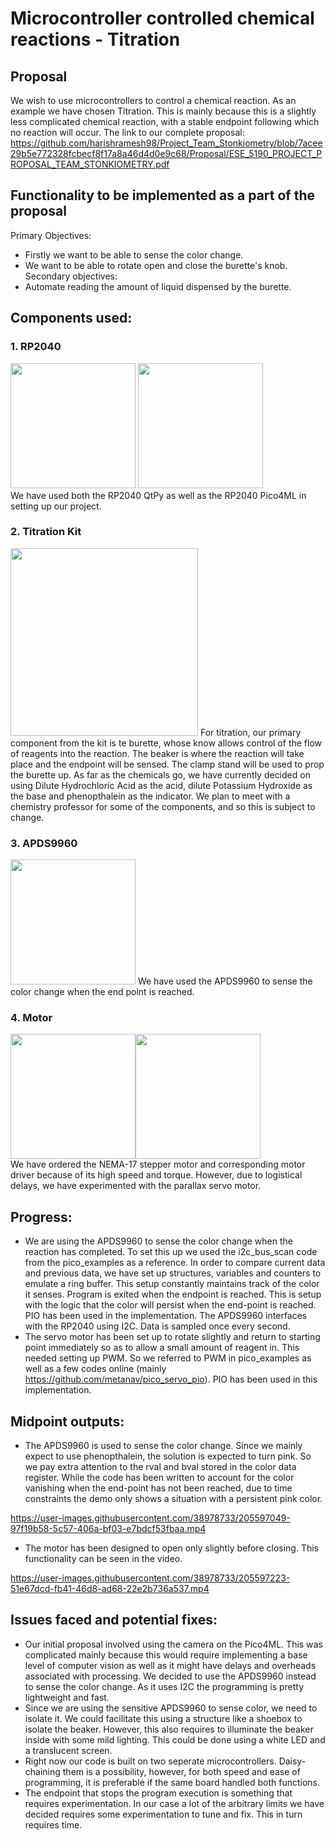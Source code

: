 # Microcontroller controlled chemical reactions - Titration
## Proposal
We wish to use microcontrollers to control a chemical reaction. As an example we have chosen Titration. This is mainly because this is a slightly less complicated chemical reaction, with a stable endpoint following which no reaction will occur. The link to our complete proposal: https://github.com/harishramesh98/Project_Team_Stonkiometry/blob/7acee29b5e772328fcbecf8f17a8a46d4d0e9c68/Proposal/ESE_5190_PROJECT_PROPOSAL_TEAM_STONKIOMETRY.pdf

## Functionality to be implemented as a part of the proposal
Primary Objectives:
- Firstly we want to be able to sense the color change.
- We want to be able to rotate open and close the burette's knob.
Secondary objectives:
- Automate reading the amount of liquid dispensed by the burette.

## Components used:
### 1. RP2040
<img src=https://user-images.githubusercontent.com/38978733/205590895-fba17c42-1fa2-400a-8e27-4175002fcc75.jpg width="200" height="200"/> <img src=https://user-images.githubusercontent.com/38978733/205590897-ba245065-50f3-4131-baf4-95f8df0171a4.jpg width="200" height="200"/><br>
We have used both the RP2040 QtPy as well as the RP2040 Pico4ML in setting up our project.

### 2. Titration Kit
<img src=https://user-images.githubusercontent.com/38978733/205590893-88327c66-e70a-482e-8dd3-428f3c677749.jpg width="300" height="300"/>
For titration, our primary component from the kit is te burette, whose know allows control of the flow of reagents into the reaction. The beaker is where the reaction will take place and the endpoint will be sensed. The clamp stand will be used to prop the burette up. As far as the chemicals go, we have currently decided on using Dilute Hydrochloric Acid as the acid, dilute Potassium Hydroxide as the base and phenopthalein as the indicator. We plan to meet with a chemistry professor for some of the components, and so this is subject to change.

### 3. APDS9960
<img src=https://user-images.githubusercontent.com/38978733/205590913-e94108d6-2fb1-43c2-b307-7172ca7375ba.jpg width="200" height="200"/>
We have used the APDS9960 to sense the color change when the end point is reached.

### 4. Motor
<img src=https://user-images.githubusercontent.com/38978733/205590889-bc8f02c8-7277-463e-8a5d-1f99b7c407ce.jpg width="200" height="200"/><img src=https://user-images.githubusercontent.com/38978733/205590891-829168b6-fec8-4414-88bb-cd8fe5db12ed.jpg width="200" height="200"/> <br>
We have ordered the NEMA-17 stepper motor and corresponding motor driver because of its high speed and torque. However, due to logistical delays, we have experimented with the parallax servo motor.  

## Progress:
- We are using the APDS9960 to sense the color change when the reaction has completed. To set this up we used the i2c_bus_scan code from the pico_examples as a reference. In order to compare current data and previous data, we have set up structures, variables and counters to emulate a ring buffer. This setup constantly maintains track of the color it senses. Program is exited when the endpoint is reached. This is setup with the logic that the color will persist when the end-point is reached. PIO has been used in the implementation. The APDS9960 interfaces with the RP2040 using I2C. Data is sampled once every second.
- The servo motor has been set up to rotate slightly and return to starting point immediately so as to allow a small amount of reagent in. This needed setting up PWM. So we referred to PWM in pico_examples as well as a few codes online (mainly https://github.com/metanav/pico_servo_pio). PIO has been used in this implementation. 

## Midpoint outputs:
- The APDS9960 is used to sense the color change. Since we mainly expect to use phenopthalein, the solution is expected to turn pink. So we pay extra attention to the rval and bval stored in the color data register. While the code has been written to account for the color vanishing when the end-point has not been reached, due to time constraints the demo only shows a situation with a persistent pink color.

https://user-images.githubusercontent.com/38978733/205597049-97f19b58-5c57-406a-bf03-e7bdcf53fbaa.mp4

- The motor has been designed to open only slightly before closing. This functionality can be seen in the video.

https://user-images.githubusercontent.com/38978733/205597223-51e67dcd-fb41-46d8-ad68-22e2b736a537.mp4

## Issues faced and potential fixes:
- Our initial proposal involved using the camera on the Pico4ML. This was complicated mainly because this would require implementing a base level of computer vision as well as it might have delays and overheads associated with processing. We decided to use the APDS9960 instead to sense the color change. As it uses I2C the programming is pretty lightweight and fast. 
- Since we are using the sensitive APDS9960 to sense color, we need to isolate it. We could facilitate this using a structure like a shoebox to isolate the beaker. However, this also requires to illuminate the beaker inside with some mild lighting. This could be done using a white LED and a translucent screen.
- Right now our code is built on two seperate microcontrollers. Daisy-chaining them is a possibility, however, for both speed and ease of programming, it is preferable if the same board handled both functions.
- The endpoint that stops the program execution is something that requires experimentation. In our case a lot of the arbitrary limits we have decided requires some experimentation to tune and fix. This in turn requires time.
